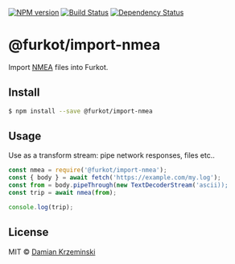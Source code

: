 [![NPM version][npm-image]][npm-url]
[![Build Status][build-image]][build-url]
[![Dependency Status][deps-image]][deps-url]

# @furkot/import-nmea

Import [NMEA] files into Furkot.

## Install

```sh
$ npm install --save @furkot/import-nmea
```

## Usage

Use as a transform stream: pipe network responses, files etc..

```js
const nmea = require('@furkot/import-nmea');
const { body } = await fetch('https://example.com/my.log');
const from = body.pipeThrough(new TextDecoderStream('ascii));
const trip = await nmea(from);

console.log(trip);
```

## License

MIT © [Damian Krzeminski](https://pirxpilot.me)

[NMEA]: https://en.wikipedia.org/wiki/NMEA_0183

[npm-image]: https://img.shields.io/npm/v/@furkot/import-nmea
[npm-url]: https://npmjs.org/package/@furkot/import-nmea

[build-url]: https://github.com/furkot/import-nmea/actions/workflows/check.yaml
[build-image]: https://img.shields.io/github/actions/workflow/status/furkot/import-nmea/check.yaml?branch=main

[deps-image]: https://img.shields.io/librariesio/release/npm/@furkot/import-nmea
[deps-url]: https://libraries.io/npm/@furkot%2Fimport-nmea
